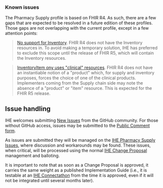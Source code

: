 
<div markdown="1" class="stu-note">

### Known issues

The Pharmacy Supply profile is based on FHIR R4. As such, there are a few gaps that are expected to be resolved in a future edition of these profiles. 
Those gaps are not overlapping with the current profile, except in a few attention points:

 > [No support for Inventory](https://github.com/IHE/pharm-supply/issues). FHIR R4 does not have the Inventory resources in. To avoid making a temporary solution, IHE has preferred to exclude this scope until the release of FHIR R5, which will contain the Inventory resources.

 > [InventoryItem ony uses "clinical" resources](https://github.com/IHE/pharm-supply/issues). FHIR R4 does not have an instantiable notion of a "product" which, for supply and inventory purposes, forces the choice of one of the clinical products. Implementers coming from the Supply chain side may note the absence of a "product" or "item" resource. This is expected for the FHIR R5 release.



## Issue handling

IHE welcomes submitting [New Issues](https://github.com/IHE/pharm-supply/issues/new) from the GitHub community. 
For those without GitHub access, issues may be submitted to the [Public Comment form](https://www.ihe.net/resources/public_comment/).

As issues are submitted they will be managed on the [IHE Pharmacy Supply Issues](https://github.com/IHE/pharm-supply/issues), where discussion and workarounds may be found. These issues, when critical, will be processed using the normal [IHE Change Proposal](https://wiki.ihe.net/index.php/Category:CPs) management and balloting. 

It is important to note that as soon as a Change Proposal is approved, it carries the same weight as a published Implementation Guide (i.e., it is testable at an [IHE Connectathon](https://www.ihe.net/participate/connectathon/) from the time it is approved, even if it will not be integrated until several months later).

